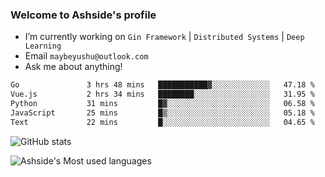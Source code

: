 ### Welcome to Ashside's profile

- I’m currently working on `Gin Framework` | `Distributed Systems` | `Deep Learning`
- Email `maybeyushu@outlook.com`
- Ask me about anything!

<!--START_SECTION:waka-->

```txt
Go               3 hrs 48 mins   ███████████▓░░░░░░░░░░░░░   47.18 %
Vue.js           2 hrs 34 mins   ████████░░░░░░░░░░░░░░░░░   31.95 %
Python           31 mins         █▓░░░░░░░░░░░░░░░░░░░░░░░   06.58 %
JavaScript       25 mins         █▒░░░░░░░░░░░░░░░░░░░░░░░   05.18 %
Text             22 mins         █░░░░░░░░░░░░░░░░░░░░░░░░   04.65 %
```

<!--END_SECTION:waka-->

![GitHub stats](https://github-readme-stats.vercel.app/api?username=Ashside)

![Ashside's Most used languages](https://github-readme-stats.vercel.app/api/top-langs/?username=Ashside&layout=compact&hide_border=true&langs_count=10)


